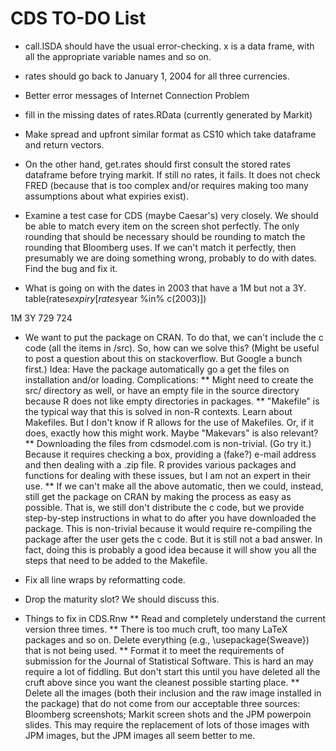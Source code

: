 CDS TO-DO List
========================================================
* call.ISDA should have the usual error-checking. x is a data frame, with all the appropriate variable names and so on.

* rates should go back to January 1, 2004 for all three currencies.
 
* Better error messages of Internet Connection Problem

* fill in the missing dates of rates.RData (currently generated by Markit)

* Make spread and upfront similar format as CS10 which take dataframe and return vectors.

* On the other hand, get.rates should first consult the stored rates dataframe before trying markit. If still no rates, it fails. It does not check FRED (because that is too complex and/or requires making too many assumptions about what expiries exist).

* Examine a test case for CDS (maybe Caesar's) very closely. We should be able to match every item on the screen shot perfectly. The only rounding that should be necessary should be rounding to match the rounding that Bloomberg uses. If we can't match it perfectly, then presumably we are doing something wrong, probably to do with dates. Find the bug and fix it.


* What is going on with the dates in 2003 that have a 1M but not a 3Y. table(rates$expiry[rates$year %in% c(2003)])

 1M  3Y 
729 724 

* We want to put the package on CRAN. To do that, we can't include the c code (all the items in /src). So, how can we solve this? (Might be useful to post a question about this on stackoverflow. But Google a bunch first.) Idea: Have the package automatically go a get the files on installation and/or loading. Complications:
** Might need to create the src/ directory as well, or have an empty file in the source directory because R does not like empty directories in packages.
** "Makefile" is the typical way that this is solved in non-R contexts. Learn about Makefiles. But I don't know if R allows for the use of Makefiles. Or, if it does, exactly how this might work. Maybe "Makevars" is also relevant?
** Downloading the files from cdsmodel.com is non-trivial. (Go try it.) Because it requires checking a box, providing a (fake?) e-mail address and then dealing with a .zip file. R provides various packages and functions for dealing with these issues, but I am not an expert in their use.
** If we can't make all the above automatic, then we could, instead, still get the package on CRAN by making the process as easy as possible. That is, we still don't distribute the c code, but we provide step-by-step instructions in what to do after you have downloaded the package. This is non-trivial because it would require re-compiling the package after the user gets the c code. But it is still not a bad answer. In fact, doing this is probably a good idea because it will show you all the steps that need to be added to the Makefile.

* Fix all line wraps by reformatting code.

* Drop the maturity slot? We should discuss this.

* Things to fix in CDS.Rnw
** Read and completely understand the current version three times.
** There is too much cruft, too many LaTeX packages and so on. Delete everything (e.g., \usepackage{Sweave}) that is not being used.
** Format it to meet the requirements of submission for the Journal of Statistical Software. This is hard an may require a lot of fiddling. But don't start this until you have deleted all the cruft above since you want the cleanest possible starting place.
** Delete all the images (both their inclusion and the raw image installed in the package) that do not come from our acceptable three sources: Bloomberg screenshots; Markit screen shots and the JPM powerpoin slides. This may require the replacement of lots of those images with JPM images, but the JPM images all seem better to me.


